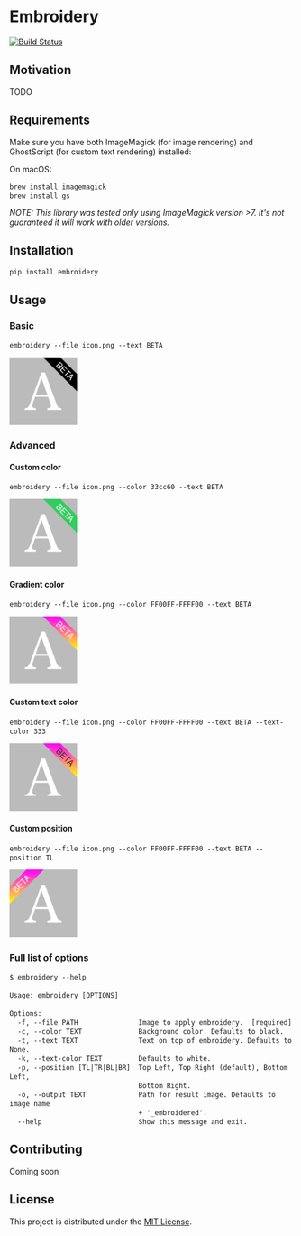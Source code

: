 # Embroidery

[![Build Status](https://travis-ci.com/barbosa/embroidery.svg?branch=master)](https://travis-ci.com/barbosa/embroidery)

## Motivation

TODO

## Requirements

Make sure you have both ImageMagick (for image rendering) and GhostScript (for custom text rendering) installed:

On macOS:

```
brew install imagemagick
brew install gs
```

_NOTE: This library was tested only using ImageMagick version >7. It's not guaranteed it will work with older versions._

## Installation

```
pip install embroidery
```

## Usage

### Basic

```
embroidery --file icon.png --text BETA
```

<img src="https://raw.githubusercontent.com/barbosa/embroidery/master/docs/icon_1.png" width="120" height="120" />

### Advanced

#### Custom color

```
embroidery --file icon.png --color 33cc60 --text BETA
```

<img src="https://raw.githubusercontent.com/barbosa/embroidery/master/docs/icon_2.png" width="120" height="120" />

#### Gradient color

```
embroidery --file icon.png --color FF00FF-FFFF00 --text BETA
```

<img src="https://raw.githubusercontent.com/barbosa/embroidery/master/docs/icon_3.png?token=AABZNSBFGVA3YVCLTQVFVG26G6A62" width="120" height="120" />

#### Custom text color

```
embroidery --file icon.png --color FF00FF-FFFF00 --text BETA --text-color 333
```

<img src="https://raw.githubusercontent.com/barbosa/embroidery/master/docs/icon_4.png?token=AABZNSBFSEQRV245EXFEFY26G6BA2" width="120" height="120" />

#### Custom position

```
embroidery --file icon.png --color FF00FF-FFFF00 --text BETA --position TL
```

<img src="https://raw.githubusercontent.com/barbosa/embroidery/master/docs/icon_5.png?token=AABZNSBG7DLEMCL2U5GZQYS6G6BCI" width="120" height="120" />

### Full list of options

```
$ embroidery --help

Usage: embroidery [OPTIONS]

Options:
  -f, --file PATH               Image to apply embroidery.  [required]
  -c, --color TEXT              Background color. Defaults to black.
  -t, --text TEXT               Text on top of embroidery. Defaults to None.
  -k, --text-color TEXT         Defaults to white.
  -p, --position [TL|TR|BL|BR]  Top Left, Top Right (default), Bottom Left,
                                Bottom Right.
  -o, --output TEXT             Path for result image. Defaults to image name
                                + '_embroidered'.
  --help                        Show this message and exit.
```

## Contributing

Coming soon

## License

This project is distributed under the [MIT License](https://github.com/barbosa/embroidery/blob/master/LICENSE).
